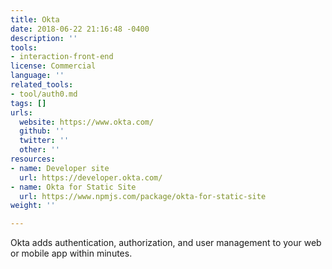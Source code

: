 ```yaml
---
title: Okta
date: 2018-06-22 21:16:48 -0400
description: ''
tools:
- interaction-front-end
license: Commercial
language: ''
related_tools: 
- tool/auth0.md
tags: []
urls:
  website: https://www.okta.com/
  github: ''
  twitter: ''
  other: ''
resources:
- name: Developer site
  url: https://developer.okta.com/
- name: Okta for Static Site
  url: https://www.npmjs.com/package/okta-for-static-site
weight: ''

---
```

Okta adds authentication, authorization, and user management to your web or mobile app within minutes.